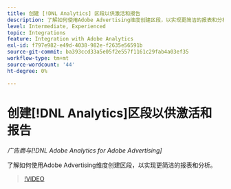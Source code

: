 ```yaml
---
title: 创建 [!DNL Analytics] 区段以供激活和报告
description: 了解如何使用Adobe Advertising维度创建区段，以实现更简洁的报表和分析。
level: Intermediate, Experienced
topic: Integrations
feature: Integration with Adobe Analytics
exl-id: f797e982-e49d-4038-982e-f2635e56591b
source-git-commit: ba393ccd33a5e05f2e557f1161c29fab4a03ef35
workflow-type: tm+mt
source-wordcount: '44'
ht-degree: 0%

---
```


# 创建[!DNL Analytics]区段以供激活和报告

*广告商与[!DNL Adobe Analytics for Adobe Advertising]*

了解如何使用Adobe Advertising维度创建区段，以实现更简洁的报表和分析。

>[!VIDEO](https://video.tv.adobe.com/v/33916)
